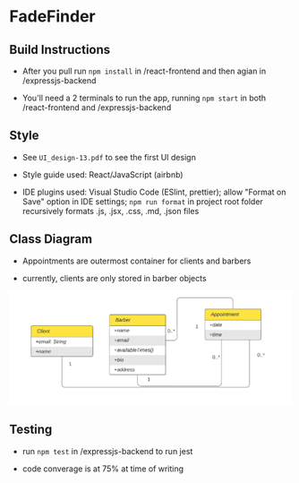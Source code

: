 # FadeFinder

## Build Instructions

- After you pull run `npm install` in /react-frontend and then agian in /expressjs-backend

- You'll need a 2 terminals to run the app, running `npm start` in both /react-frontend and /expressjs-backend

## Style

- See `UI_design-13.pdf` to see the first UI design

- Style guide used: React/JavaScript (airbnb)

- IDE plugins used: Visual Studio Code (ESlint, prettier); allow "Format on Save" option in IDE settings; `npm run format` in project root folder
  recursively formats .js, .jsx, .css, .md, .json files


## Class Diagram

- Appointments are outermost container for clients and barbers

- currently, clients are only stored in barber objects

![alt text](./cropped_class_diag.png)

## Testing

- run `npm test` in /expressjs-backend to run jest

- code converage is at 75% at time of writing